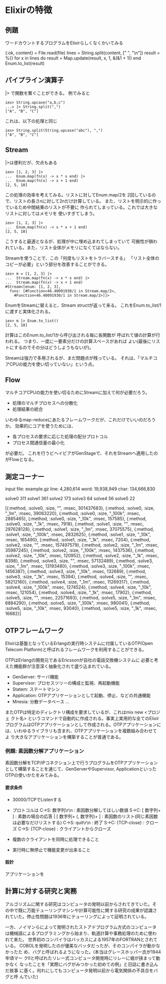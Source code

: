 # Elixirの特徴

## 例題

ワードカウントするプログラムをElixirらしくなくかいてみる

{:ok, content} = File.read(file)
lines = String.split(content, [" ", "\n"])
result = %{}
for x in lines do
    result = Map.update(result, x, 1, &(&1 + 1))
end
Enum.to_list(result)

## パイプライン演算子

|> で関数を繋ぐことができる。
例でみると
 
    iex> String.upcase("a,b,c")
    ...> |> String.split(",")
    ["A", "B", "C"]
 
これは、以下の処理と同じ

    iex> String.split(String.upcase("abc"), ",")
    ["A", "B", "C"]

## Stream

|>は便利だが、欠点もある

    iex> [1, 2, 3] |>
    ...  Enum.map(fn(x) -> x * x end) |>
    ...  Enum.map(fn(x) -> x + 1 end)
    [2, 5, 10]

この処理の効率を考えてみる。リストに対してEnum.map/2を
2回しているので、リストの長さnに対して2nだけ計算している。
また、リストを明示的に作っているため中間結果のリストが不要に
作られてしまっている。これでは大きなリストに対してはメモリを
使いすぎてしまう。

    iex> [1, 2, 3] |>
    ...  Enum.map(fn(x) -> x * x + 1 end)
    [2, 5, 10]

こうすると最適となるが、処理が中に埋め込まれてしまっていて
可搬性が損われている。また、リスト全体がメモリになくてはならない。

Streamを使うことで、この「何度もリストをトラバースする」
「リスト全体のコピーが必要」という部分を改善することができる。

    iex> m = [1, 2, 3] |>
    ...  Stream.map(fn(x) -> x * x end) |>
    ...  Stream.map(fn(x) -> x + 1 end) 
    #Stream<[enum: [1, 2, 3],
      funs: [#Function<46.40091930/1 in Stream.map/2>,
        #Function<46.40091930/1 in Stream.map/2>]]>

EnumをStreamに替えると、Stream structが返って来る。
これをEnum.to_list/1に渡すと実体化される。

    iex> m |> Enum.to_list()
    [2, 5, 10]

計算はこのEnum.to_list/1から呼び出される毎に各関数が
呼ばれて値の計算が行われる。
つまり、一度に一要素分だけの計算スペースがあれば
よい(最後にリストにするのでその分はどうしようもないが)。

Streamは強力で多用されるが、まだ問題点が残っている。
それは、「マルチコアCPUの能力を使い切っていない」という点。

## Flow

マルチコアCPUの能力を使い切るためにStreamに加えて何が必要だろう。

* 処理のマルチプロセスへの分散化
* 処理結果の統合

いわゆるmap-reduceにあたるフレームワークだが、これだけでいいのだろうか。
効果的にコアを使うためには、

* 各プロセスの要求に応じた処理の配分プロトコル
* プロセス間通信量の最小化

が必要だ。
これを行うビヘイビアがGenStageで、それをStreamへ適用したのがFlowとなる。

## 測定コーナー

input file: example.gz
line:    4,280,614
word:   19,938,949
char:  134,666,830

solve0 311
solve1 361
solve2 173
solve3 64
solve4 56
solve5 22

[{:method, :solve0, :size, "", :msec, 301437683},
 {:method, :solve0, :size, "_1m", :msec, 39063220},
 {:method, :solve0, :size, "_100k", :msec, 2885465},
 {:method, :solve0, :size, "_10k", :msec, 157585},
 {:method, :solve0, :size, "_1k", :msec, 7918},
 {:method, :solve1, :size, "", :msec, 297628128},
 {:method, :solve1, :size, "_1m", :msec, 37075575},
 {:method, :solve1, :size, "_100k", :msec, 2832625},
 {:method, :solve1, :size, "_10k", :msec, 165490},
 {:method, :solve1, :size, "_1k", :msec, 7204},
 {:method, :solve2, :size, "", :msec, 157497579},
 {:method, :solve2, :size, "_1m", :msec, 35987245},
 {:method, :solve2, :size, "_100k", :msec, 1437536},
 {:method, :solve2, :size, "_10k", :msec, 120952},
 {:method, :solve2, :size, "_1k", :msec, 8398},
 {:method, :solve3, :size, "", :msec, 57132489},
 {:method, :solve3, :size, "_1m", :msec, 13193480},
 {:method, :solve3, :size, "_100k", :msec, 1456387},
 {:method, :solve3, :size, "_10k", :msec, 132689},
 {:method, :solve3, :size, "_1k", :msec, 15394},
 {:method, :solve4, :size, "", :msec, 58212160},
 {:method, :solve4, :size, "_1m", :msec, 11269317},
 {:method, :solve4, :size, "_100k", :msec, 1274524},
 {:method, :solve4, :size, "_10k", :msec, 121054},
 {:method, :solve4, :size, "_1k", :msec, 17902},
 {:method, :solve5, :size, "", :msec, 22571693},
 {:method, :solve5, :size, "_1m", :msec, 6884290},
 {:method, :solve5, :size, "_100k", :msec, 980041},
 {:method, :solve5, :size, "_10k", :msec, 93040},
 {:method, :solve5, :size, "_1k", :msec, 16682}]

## OTPフレームワーク

Elixirは基盤となっているErlangの実行時システムに付属しているOTP(Open
Telecom Platform)と呼ばれるフレームワークを利用することができる。

OTPはErlangの開発元であるEricssonが自社の電話交換機システムに
必要と考えた機能群が注意深く抽象化されて盛り込まれている。

+ GenServer: サーバ機能
+ Supervisor: プロセスツリーの構成と監視、再起動機能
+ Statem: ステートマシン
+ Application: OTPアプリケーションとして起動、停止、などの共通機能
+ Mnesia: 分散データベース
  ...

またOTPは特定のディレクトリ構成を要求しているが、これはmix new <プロジェ
クト名> というコマンドで自動的に作成される。事実上実用的な全てのElixir
プログラムはOTPアプリケーションとして作成される。OTPアプリケーションに
は、いわゆるライブラリも含まれ、OTPアプリケーションを複数組み合わせてよ
り大きなアプリケーションを構築することが普通である。

### 例題: 素因数分解アプリケーション

素因数分解をTCP/IPコネクション上で行うプログラムをOTPアプリケーション
として構築することを通じて、GenServerやSupervisor, Applicationといった
OTPの使いかたをみてみる。

#### 要求条件

+ 30000/TCPでListenする
+ プロトコルは
  C->S: 数字列\r\n       : 素因数分解してほしい数値
  S->C: \[ 数字列+ \]              : 素数の場合の応答
      | \[ 数字列+ (, 数字列)+ \]  : 素因数のリスト(同じ素因数は必要なだけリストする)
  C->S: quit\r\n         : 終了
  S->C: {TCP-close}      : クローズ
  C->S: {TCP-close}      : クライアントからクローズ

+ 複数のクライアントを同時に処理できること
+ 実行時に無停止で機能変更が出来ること

#### 設計

アプリケーションを


## 計算に対する研究と実務

アルゴリズムに関する研究はコンピュータの発明以前からされてきていた。そ
の中で既に万能テューリングマシンや計算可能性に関する研究の成果が認識さ
れていた。停止性問題は1936年にテューリングによって証明されている。

一方、ノイマンらによって発明されたストアドプログラム方式のコンピュータ
は機械語によるプログラミングから始まり、軌道計算や事務処理のために使わ
れて来た。
世界初のコンパイラはバッカスによる1957年のFORTRANとされている。
COBOLを発明したのが優美なバッタだったが、そのコンパイラが動かなかったた
め、バグと呼ばれるようになった。(本当はグレースホッパー氏が1944年頃マー
クIIと呼ばれたリレー式コンピュータ開発時にリレーに蛾が挟まって動かなく
なったことを「実際にバグがみつかった初めての例」と日誌に書き込んだ故事
に基く。何れにしてもコンピュータ発明以前から電気関係の不具合をバグと呼
んでいた)


